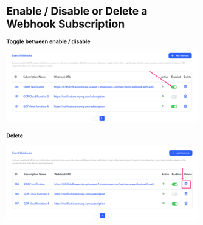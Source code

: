 # Enable / Disable or Delete  a Webhook Subscription


#### Toggle between enable / disable

![Create Webhook](../../asserts/webhooks/toggle.png)



#### Delete

![Create Webhook](../../asserts/webhooks/delete.png)

